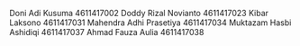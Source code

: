 Doni Adi Kusuma 4611417002
Doddy Rizal Novianto 4611417023
Kibar Laksono 4611417031
Mahendra Adhi Prasetiya 4611417034
Muktazam Hasbi Ashidiqi 4611417037
Ahmad Fauza Aulia 4611417038
